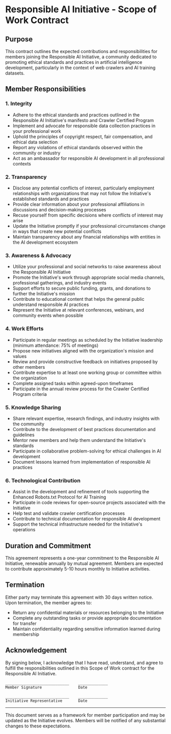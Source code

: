 # Responsible AI Initiative - Scope of Work Contract

## Purpose
This contract outlines the expected contributions and responsibilities for members joining the Responsible AI Initiative, a community dedicated to promoting ethical standards and practices in artificial intelligence development, particularly in the context of web crawlers and AI training datasets.

## Member Responsibilities

### 1. Integrity
- Adhere to the ethical standards and practices outlined in the Responsible AI Initiative's manifesto and Crawler Certified Program
- Implement and advocate for responsible data collection practices in your professional work
- Uphold the principles of copyright respect, fair compensation, and ethical data selection
- Report any violations of ethical standards observed within the community or industry
- Act as an ambassador for responsible AI development in all professional contexts

### 2. Transparency
- Disclose any potential conflicts of interest, particularly employment relationships with organizations that may not follow the Initiative's established standards and practices
- Provide clear information about your professional affiliations in discussions and decision-making processes
- Recuse yourself from specific decisions where conflicts of interest may arise
- Update the Initiative promptly if your professional circumstances change in ways that create new potential conflicts
- Maintain transparency about any financial relationships with entities in the AI development ecosystem

### 3. Awareness & Advocacy
- Utilize your professional and social networks to raise awareness about the Responsible AI Initiative
- Promote the Initiative's work through appropriate social media channels, professional gatherings, and industry events
- Support efforts to secure public funding, grants, and donations to further the Initiative's mission
- Contribute to educational content that helps the general public understand responsible AI practices
- Represent the Initiative at relevant conferences, webinars, and community events when possible

### 4. Work Efforts
- Participate in regular meetings as scheduled by the Initiative leadership (minimum attendance: 75% of meetings)
- Propose new initiatives aligned with the organization's mission and values
- Review and provide constructive feedback on initiatives proposed by other members
- Contribute expertise to at least one working group or committee within the organization
- Complete assigned tasks within agreed-upon timeframes
- Participate in the annual review process for the Crawler Certified Program criteria

### 5. Knowledge Sharing
- Share relevant expertise, research findings, and industry insights with the community
- Contribute to the development of best practices documentation and guidelines
- Mentor new members and help them understand the Initiative's standards
- Participate in collaborative problem-solving for ethical challenges in AI development
- Document lessons learned from implementation of responsible AI practices

### 6. Technological Contribution
- Assist in the development and refinement of tools supporting the Enhanced Robots.txt Protocol for AI Training
- Participate in code reviews for open-source projects associated with the Initiative
- Help test and validate crawler certification processes
- Contribute to technical documentation for responsible AI development
- Support the technical infrastructure needed for the Initiative's operations

## Duration and Commitment

This agreement represents a one-year commitment to the Responsible AI Initiative, renewable annually by mutual agreement. Members are expected to contribute approximately 5-10 hours monthly to Initiative activities.

## Termination

Either party may terminate this agreement with 30 days written notice. Upon termination, the member agrees to:
- Return any confidential materials or resources belonging to the Initiative
- Complete any outstanding tasks or provide appropriate documentation for transfer
- Maintain confidentiality regarding sensitive information learned during membership

## Acknowledgement

By signing below, I acknowledge that I have read, understand, and agree to fulfill the responsibilities outlined in this Scope of Work contract for the Responsible AI Initiative.

```
____________________________    _____________
Member Signature                Date

____________________________    _____________
Initiative Representative       Date
```

---

This document serves as a framework for member participation and may be updated as the Initiative evolves. Members will be notified of any substantial changes to these expectations.